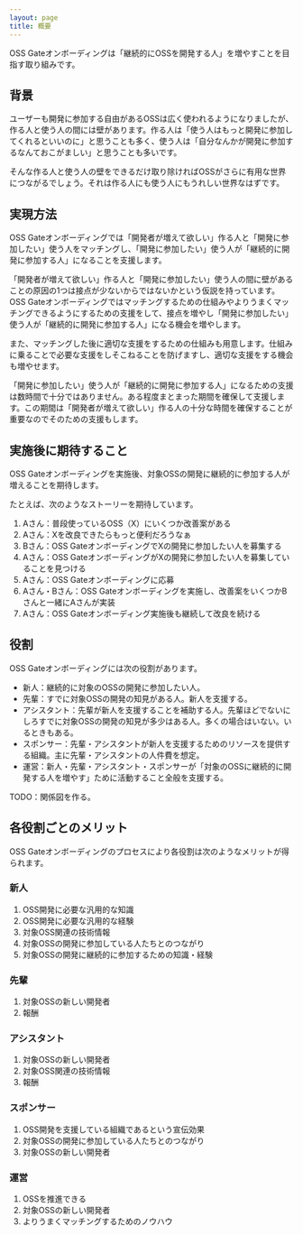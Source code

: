 ```yaml
---
layout: page
title: 概要
---
```


OSS Gateオンボーディングは「継続的にOSSを開発する人」を増やすことを目指す取り組みです。

## 背景

ユーザーも開発に参加する自由があるOSSは広く使われるようになりましたが、作る人と使う人の間には壁があります。作る人は「使う人はもっと開発に参加してくれるといいのに」と思うことも多く、使う人は「自分なんかが開発に参加するなんておこがましい」と思うことも多いです。

そんな作る人と使う人の壁をできるだけ取り除ければOSSがさらに有用な世界につながるでしょう。それは作る人にも使う人にもうれしい世界なはずです。

## 実現方法

OSS Gateオンボーディングでは「開発者が増えて欲しい」作る人と「開発に参加したい」使う人をマッチングし、「開発に参加したい」使う人が「継続的に開発に参加する人」になることを支援します。

「開発者が増えて欲しい」作る人と「開発に参加したい」使う人の間に壁があることの原因の1つは接点が少ないからではないかという仮説を持っています。OSS Gateオンボーディングではマッチングするための仕組みやよりうまくマッチングできるようにするための支援をして、接点を増やし「開発に参加したい」使う人が「継続的に開発に参加する人」になる機会を増やします。

また、マッチングした後に適切な支援をするための仕組みも用意します。仕組みに乗ることで必要な支援をしそこねることを防げますし、適切な支援をする機会も増やせます。

「開発に参加したい」使う人が「継続的に開発に参加する人」になるための支援は数時間で十分ではありません。ある程度まとまった期間を確保して支援します。この期間は「開発者が増えて欲しい」作る人の十分な時間を確保することが重要なのでそのための支援もします。

## 実施後に期待すること

OSS Gateオンボーディングを実施後、対象OSSの開発に継続的に参加する人が増えることを期待します。

たとえば、次のようなストーリーを期待しています。

  1. Aさん：普段使っているOSS（X）にいくつか改善案がある
  2. Aさん：Xを改良できたらもっと便利だろうなぁ
  3. Bさん：OSS GateオンボーディングでXの開発に参加したい人を募集する
  4. Aさん：OSS GateオンボーディングがXの開発に参加したい人を募集していることを見つける
  5. Aさん：OSS Gateオンボーディングに応募
  6. Aさん・Bさん：OSS Gateオンボーディングを実施し、改善案をいくつかBさんと一緒にAさんが実装
  7. Aさん：OSS Gateオンボーディング実施後も継続して改良を続ける

## 役割

OSS Gateオンボーディングには次の役割があります。

  * 新人：継続的に対象のOSSの開発に参加したい人。
  * 先輩：すでに対象OSSの開発の知見がある人。新人を支援する。
  * アシスタント：先輩が新人を支援することを補助する人。先輩ほどでないにしろすでに対象OSSの開発の知見が多少はある人。多くの場合はいない。いるときもある。
  * スポンサー：先輩・アシスタントが新人を支援するためのリソースを提供する組織。主に先輩・アシスタントの人件費を想定。
  * 運営：新人・先輩・アシスタント・スポンサーが「対象のOSSに継続的に開発する人を増やす」ために活動すること全般を支援する。

TODO：関係図を作る。

## 各役割ごとのメリット

OSS Gateオンボーディングのプロセスにより各役割は次のようなメリットが得られます。

### 新人

  1. OSS開発に必要な汎用的な知識
  2. OSS開発に必要な汎用的な経験
  3. 対象OSS関連の技術情報
  4. 対象OSSの開発に参加している人たちとのつながり
  5. 対象OSSの開発に継続的に参加するための知識・経験

### 先輩

  1. 対象OSSの新しい開発者
  2. 報酬

### アシスタント

  1. 対象OSSの新しい開発者
  2. 対象OSS関連の技術情報
  3. 報酬

### スポンサー

  1. OSS開発を支援している組織であるという宣伝効果
  2. 対象OSSの開発に参加している人たちとのつながり
  3. 対象OSSの新しい開発者

### 運営

  1. OSSを推進できる
  2. 対象OSSの新しい開発者
  3. よりうまくマッチングするためのノウハウ
